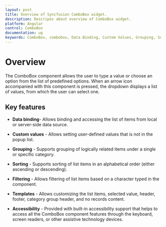 ```yaml
---
layout: post
title: Overview of Syncfusion ComboBox widget.
description: Descripes about overview of ComboBox widget.
platform: Angular
control: ComboBox
documentation: ug
keywords: ComboBox, combobox, Data Binding, Custom Values, Grouping, Sorting, Filtering, Templates
---
```


# Overview

The ComboBox component allows the user to type a value or choose an option from the list of predefined options. When an arrow icon accompanied with this component is pressed, the dropdown displays a list of values, from which the user can select one.

## Key features

* **Data binding**- Allows binding and accessing the list of items from local or server-side data source.

* **Custom values** - Allows setting user-defined values that is not in the popup list.

* **Grouping** - Supports grouping of logically related items under a single or specific category.

* **Sorting** - Supports sorting of list items in an alphabetical order (either ascending or descending).

* **Filtering** - Allows filtering of list items based on a character typed in the component.

* **Templates**  - Allows customizing the list items, selected value, header, footer, category group header, and no records content.

* **Accessibility**  - Provided with built-in accessibility support that helps to access all the ComboBox component features through the keyboard, screen readers, or other assistive technology devices.